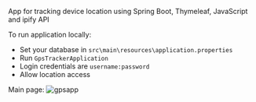 App for tracking device location using Spring Boot, Thymeleaf, JavaScript and ipify API

To run application locally:

- Set your database in `src\main\resources\application.properties`
- Run `GpsTrackerApplication`
- Login credentials are `username:password`
- Allow location access

Main page:
![gpsapp](https://user-images.githubusercontent.com/49656590/168803728-c721dd8f-159d-43e4-a5a1-d1a1bb14c5c2.png)
